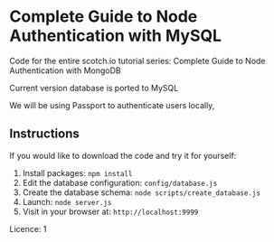 # Complete Guide to Node Authentication with MySQL



Code for the entire scotch.io tutorial series: Complete Guide to Node Authentication with MongoDB

Current version database is ported to MySQL

We will be using Passport to authenticate users locally,

## Instructions

If you would like to download the code and try it for yourself:
1. Install packages: `npm install`
1. Edit the database configuration: `config/database.js`
1. Create the database schema: `node scripts/create_database.js`
1. Launch: `node server.js`
1. Visit in your browser at: `http://localhost:9999`


Licence: 1
